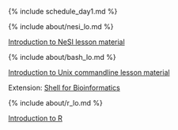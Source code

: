 {% include schedule_day1.md %}

{% include about/nesi_lo.md %}

[Introduction to NeSI lesson material](lessons/day1/intro_nesi.html)

{% include about/bash_lo.md %}

[Introduction to Unix commandline lesson material](https://otagobioinformaticsspringschool.github.io/shell-genomics-nesi/index.html)

Extension: [Shell for Bioinformatics](https://otagobioinformaticsspringschool.github.io/shell-for-bioinformatics/)


{% include about/r_lo.md %}

[Introduction to R](https://otagobioinformaticsspringschool.github.io/bioc-intro-r)
